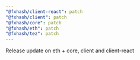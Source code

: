 ```yaml
---
"@fxhash/client-react": patch
"@fxhash/client": patch
"@fxhash/core": patch
"@fxhash/eth": patch
"@fxhash/tez": patch
---
```


Release update on eth + core, client and client-react
